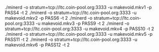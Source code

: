 ./minerd -o stratum+tcp://ltc.coin-pool.org:3333 -u makevoid.mkv1 -p PASS4 -t 2
./minerd -o stratum+tcp://ltc.coin-pool.org:3333 -u makevoid.mkv2 -p PASS6 -t 2
./minerd -o stratum+tcp://ltc.coin-pool.org:3333 -u makevoid.mkv3 -p PASS9 -t 2
./minerd -o stratum+tcp://ltc.coin-pool.org:3333 -u makevoid.mkv4 -p PASS10 -t 2
./minerd -o stratum+tcp://ltc.coin-pool.org:3333 -u makevoid.mkv5 -p PASS11 -t 2
./minerd -o stratum+tcp://ltc.coin-pool.org:3333 -u makevoid.mkv6 -p PASS12 -t 2


